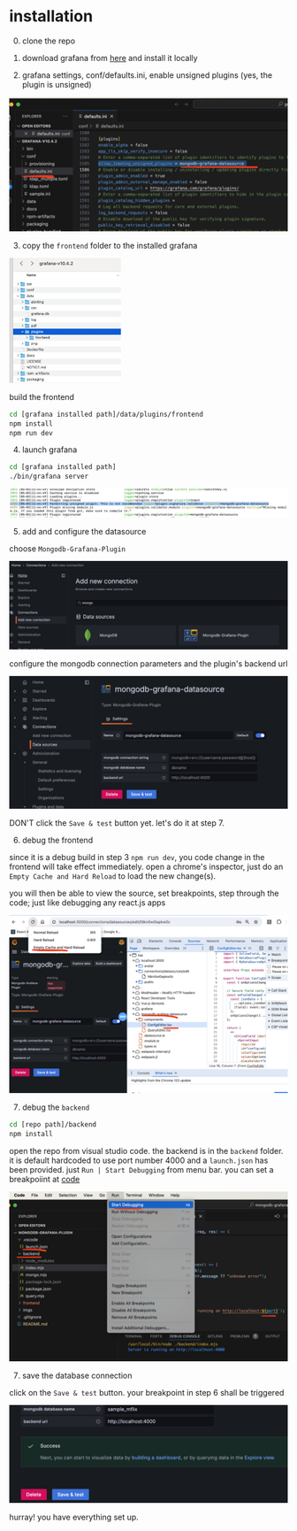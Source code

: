 # installation

0. clone the repo

1. download grafana from [here](https://grafana.com/grafana/download) and install it locally 

2. grafana settings, conf/defaults.ini, enable unsigned plugins (yes, the plugin is unsigned)

<img src="./imgs/unsigned.png" alt="unsigned" style="zoom: 50%;" />

3. copy the `frontend` folder to the installed grafana

<img src="./imgs/frontend-install.png" alt="frontend" style="width: 40%;" />

build the frontend
```bash
cd [grafana installed path]/data/plugins/frontend
npm install
npm run dev
```

4. launch grafana
```bash
cd [grafana installed path]
./bin/grafana server
```
<img src="./imgs/plugin.png" alt="plugin" style="zoom: 50%;" />

5. add and configure the datasource

choose `Mongodb-Grafana-Plugin`

<img src="./imgs/datasource.png" alt="plugin" style="zoom: 50%;" />

configure the mongodb connection parameters and the plugin's backend url

<img src="./imgs/datasource-config.png" alt="plugin" style="zoom: 50%;" />

DON'T click the `Save & test` button yet. let's do it at step 7.

6. debug the frontend

since it is a debug build in step 3 `npm run dev`, you code change in the frontend will take effect immediately. open a chrome's inspector, just do an `Empty Cache and Hard Reload` to load the new change(s). 

you will then be able to view the source, set breakpoints, step through the code; just like debugging any react.js apps

<img src="./imgs/frontend-debug.png" alt="plugin" style="zoom: 50%;" />

7. debug the `backend`

```bash
cd [repo path]/backend
npm install
```

open the repo from visual studio code. the backend is in the `backend` folder. it is default hardcoded to use port number 4000 and a `launch.json` has been provided. just `Run | Start Debugging` from menu bar. you can set a breakpoiint at [code](./backend/index.mjs#L15)

<img src="./imgs/backend-debug.png" alt="plugin" style="zoom: 50%;" />

7. save the database connection

click on the `Save & test` button. your breakpoint in step 6 shall be triggered

<img src="./imgs/config-done.png" alt="plugin" style="zoom: 50%;" />

hurray! you have everything set up.